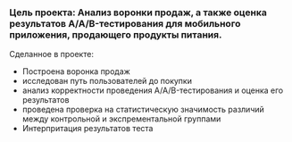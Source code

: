  ### Цель проекта:  Анализ воронки продаж, а также оценка результатов A/A/B-тестирования для мобильного приложения, продающего продукты питания.
Сделанное в проекте:
- Построена воронка продаж
- исследован путь пользователей до покупки
- анализ корректности проведения A/A/B-тестирования и оценка его результатов 
- проведена проверка на статистическую значимость различий между контрольной и экспрементальной группами
- Интерпритация результатов теста
